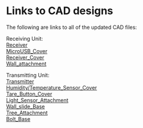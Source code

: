 # Links to CAD designs

The following are links to all of the updated CAD files:

Receiving Unit:  
[Receiver](http://a360.co/2tQI6Eo)  
[MicroUSB_Cover](http://a360.co/2u1oDnW)  
[Receiver_Cover](http://a360.co/2udQCjr)  
[Wall_attachment](http://a360.co/2tQph4g)

Transmitting Unit:  
[Transmitter](http://a360.co/2sv6fhL)  
[Humidity/Temperature_Sensor_Cover](http://a360.co/2spWfuV)   
[Tare_Button_Cover](http://a360.co/2w3MW1O)  
[Light_Sensor_Attachment](http://a360.co/2f5fUKC)  
[Wall_slide_Base](http://a360.co/2sq6Ndp)  
[Tree_Attachment](http://a360.co/2f5OYdV)  
[Bolt_Base](http://a360.co/2f64re3)  



